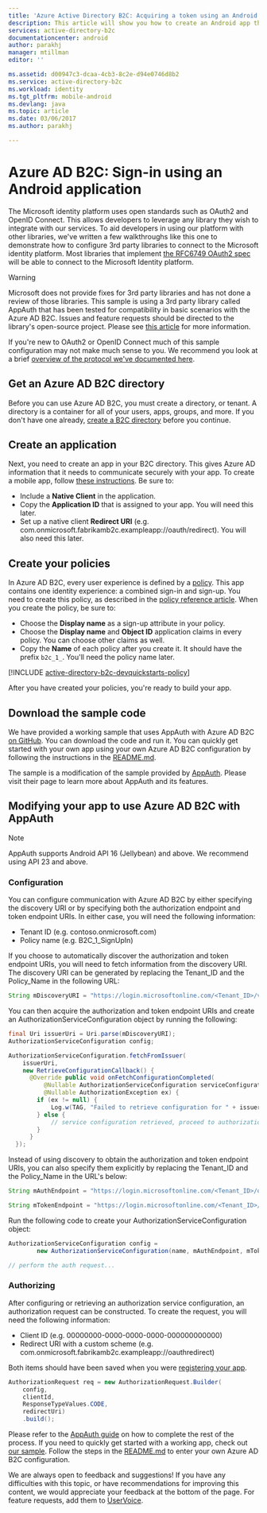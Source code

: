 ```yaml
---
title: 'Azure Active Directory B2C: Acquiring a token using an Android application | Microsoft Docs'
description: This article will show you how to create an Android app that uses AppAuth with Azure Active Directory B2C to manage user identities and authenticate users.
services: active-directory-b2c
documentationcenter: android
author: parakhj
manager: mtillman
editor: ''

ms.assetid: d00947c3-dcaa-4cb3-8c2e-d94e0746d8b2
ms.service: active-directory-b2c
ms.workload: identity
ms.tgt_pltfrm: mobile-android
ms.devlang: java
ms.topic: article
ms.date: 03/06/2017
ms.author: parakhj

---
```

# Azure AD B2C: Sign-in using an Android application

The Microsoft identity platform uses open standards such as OAuth2 and OpenID Connect. This allows developers to leverage any library they wish to integrate with our services. To aid developers in using our platform with other libraries, we've written a few walkthroughs like this one to demonstrate how to configure 3rd party libraries to connect to the Microsoft identity platform. Most libraries that implement [the RFC6749 OAuth2 spec](https://tools.ietf.org/html/rfc6749) will be able to connect to the Microsoft Identity platform.

> [!WARNING]
> Microsoft does not provide fixes for 3rd party libraries and has not done a review of those libraries. This sample is using a 3rd party library called AppAuth that has been tested for compatibility in basic scenarios with the Azure AD B2C. Issues and feature requests should be directed to the library's open-source project. Please see [this article](https://docs.microsoft.com/azure/active-directory/develop/active-directory-v2-libraries) for more information.  
>
>

If you're new to OAuth2 or OpenID Connect much of this sample configuration may not make much sense to you. We recommend you look at a brief [overview of the protocol we've documented here](active-directory-b2c-reference-protocols.md).

## Get an Azure AD B2C directory

Before you can use Azure AD B2C, you must create a directory, or tenant. A directory is a container for all of your users, apps, groups, and more. If you don't have one already, [create a B2C directory](active-directory-b2c-get-started.md) before you continue.

## Create an application

Next, you need to create an app in your B2C directory. This gives Azure AD information that it needs to communicate securely with your app. To create a mobile app, follow [these instructions](active-directory-b2c-app-registration.md). Be sure to:

* Include a **Native Client** in the application.
* Copy the **Application ID** that is assigned to your app. You will need this later.
* Set up a native client **Redirect URI** (e.g. com.onmicrosoft.fabrikamb2c.exampleapp://oauth/redirect). You will also need this later.

## Create your policies

In Azure AD B2C, every user experience is defined by a [policy](active-directory-b2c-reference-policies.md). This app contains one identity experience: a combined sign-in and sign-up. You need to create this policy, as described in the
[policy reference article](active-directory-b2c-reference-policies.md#create-a-sign-up-policy). When you create the policy, be sure to:

* Choose the **Display name** as a sign-up attribute in your policy.
* Choose the **Display name** and **Object ID** application claims in every policy. You can choose other claims as well.
* Copy the **Name** of each policy after you create it. It should have the prefix `b2c_1_`.  You'll need the policy name later.

[!INCLUDE [active-directory-b2c-devquickstarts-policy](../../includes/active-directory-b2c-devquickstarts-policy.md)]

After you have created your policies, you're ready to build your app.

## Download the sample code

We have provided a working sample that uses AppAuth with Azure AD B2C [on GitHub](https://github.com/Azure-Samples/active-directory-android-native-appauth-b2c). You can download the code and run it. You can quickly get started with your own app using your own Azure AD B2C configuration by following the instructions in the [README.md](https://github.com/Azure-Samples/active-directory-android-native-appauth-b2c/blob/master/README.md).

The sample is a modification of the sample provided by [AppAuth](https://openid.github.io/AppAuth-Android/). Please visit their page to learn more about AppAuth and its features.

## Modifying your app to use Azure AD B2C with AppAuth

> [!NOTE]
> AppAuth supports Android API 16 (Jellybean) and above. We recommend using API 23 and above.
>

### Configuration

You can configure communication with Azure AD B2C by either specifying the discovery URI or by specifying both the authorization endpoint and token endpoint URIs. In either case, you will need the following information:

* Tenant ID (e.g. contoso.onmicrosoft.com)
* Policy name (e.g. B2C\_1\_SignUpIn)

If you choose to automatically discover the authorization and token endpoint URIs, you will need to fetch information from the discovery URI. The discovery URI can be generated by replacing the Tenant\_ID and the Policy\_Name in the following URL:

```java
String mDiscoveryURI = "https://login.microsoftonline.com/<Tenant_ID>/v2.0/.well-known/openid-configuration?p=<Policy_Name>";
```

You can then acquire the authorization and token endpoint URIs and create an AuthorizationServiceConfiguration object by running the following:

```java
final Uri issuerUri = Uri.parse(mDiscoveryURI);
AuthorizationServiceConfiguration config;

AuthorizationServiceConfiguration.fetchFromIssuer(
    issuerUri,
    new RetrieveConfigurationCallback() {
      @Override public void onFetchConfigurationCompleted(
          @Nullable AuthorizationServiceConfiguration serviceConfiguration,
          @Nullable AuthorizationException ex) {
        if (ex != null) {
            Log.w(TAG, "Failed to retrieve configuration for " + issuerUri, ex);
        } else {
            // service configuration retrieved, proceed to authorization...
        }
      }
  });
```

Instead of using discovery to obtain the authorization and token endpoint URIs, you can also specify them explicitly by replacing the Tenant\_ID and the Policy\_Name in the URL's below:

```java
String mAuthEndpoint = "https://login.microsoftonline.com/<Tenant_ID>/oauth2/v2.0/authorize?p=<Policy_Name>";

String mTokenEndpoint = "https://login.microsoftonline.com/<Tenant_ID>/oauth2/v2.0/token?p=<Policy_Name>";
```

Run the following code to create your AuthorizationServiceConfiguration object:

```java
AuthorizationServiceConfiguration config =
        new AuthorizationServiceConfiguration(name, mAuthEndpoint, mTokenEndpoint);

// perform the auth request...
```

### Authorizing

After configuring or retrieving an authorization service configuration, an authorization request can be constructed. To create the request, you will need the following information:

* Client ID (e.g. 00000000-0000-0000-0000-000000000000)
* Redirect URI with a custom scheme (e.g. com.onmicrosoft.fabrikamb2c.exampleapp://oauthredirect)

Both items should have been saved when you were [registering your app](#create-an-application).

```java
AuthorizationRequest req = new AuthorizationRequest.Builder(
    config,
    clientId,
    ResponseTypeValues.CODE,
    redirectUri)
    .build();
```

Please refer to the [AppAuth guide](https://openid.github.io/AppAuth-Android/) on how to complete the rest of the process. If you need to quickly get started with a working app, check out [our sample](https://github.com/Azure-Samples/active-directory-android-native-appauth-b2c). Follow the steps in the [README.md](https://github.com/Azure-Samples/active-directory-android-native-appauth-b2c/blob/master/README.md) to enter your own Azure AD B2C configuration.

We are always open to feedback and suggestions! If you have any difficulties with this topic, or have recommendations for improving this content, we would appreciate your feedback at the bottom of the page. For feature requests, add them to [UserVoice](https://feedback.azure.com/forums/169401-azure-active-directory/category/160596-b2c).

